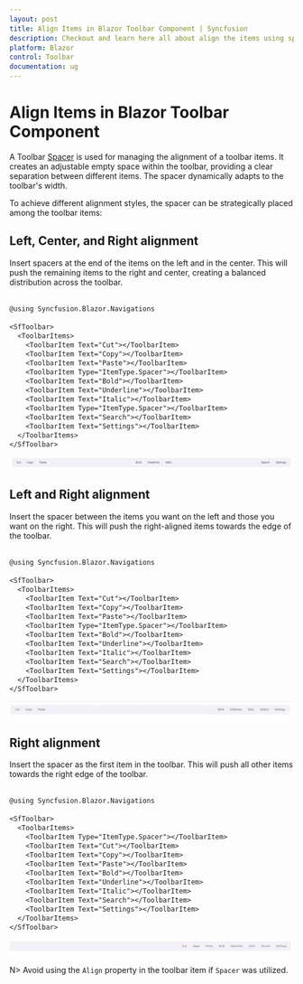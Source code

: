 ```yaml
---
layout: post
title: Align Items in Blazor Toolbar Component | Syncfusion
description: Checkout and learn here all about align the items using spacer in Syncfusion Blazor Toolbar component and more.
platform: Blazor
control: Toolbar
documentation: ug
---
```


# Align Items in Blazor Toolbar Component

A Toolbar [Spacer](https://help.syncfusion.com/cr/blazor/Syncfusion.Blazor.Navigations.ToolbarItem.html#Syncfusion_Blazor_Navigations_ToolbarItem_Type) is used for managing the alignment of a toolbar items. It creates an adjustable empty space within the toolbar, providing a clear separation between different items. The spacer dynamically adapts to the toolbar's width.

To achieve different alignment styles, the spacer can be strategically placed among the toolbar items:

## Left, Center, and Right alignment

Insert spacers at the end of the items on the left and in the center. This will push the remaining items to the right and center, creating a balanced distribution across the toolbar.

```cshtml

@using Syncfusion.Blazor.Navigations

<SfToolbar>
  <ToolbarItems>
    <ToolbarItem Text="Cut"></ToolbarItem>
    <ToolbarItem Text="Copy"></ToolbarItem>
    <ToolbarItem Text="Paste"></ToolbarItem>
    <ToolbarItem Type="ItemType.Spacer"></ToolbarItem>
    <ToolbarItem Text="Bold"></ToolbarItem>
    <ToolbarItem Text="Underline"></ToolbarItem>
    <ToolbarItem Text="Italic"></ToolbarItem>
    <ToolbarItem Type="ItemType.Spacer"></ToolbarItem>
    <ToolbarItem Text="Search"></ToolbarItem>
    <ToolbarItem Text="Settings"></ToolbarItem>
  </ToolbarItems>
</SfToolbar>

```
![Blazor Toolbar Spacer](./images/blazor-toolbar-spacer-left-right-center-item.png)

## Left and Right alignment

Insert the spacer between the items you want on the left and those you want on the right. This will push the right-aligned items towards the edge of the toolbar.

```cshtml

@using Syncfusion.Blazor.Navigations

<SfToolbar>
  <ToolbarItems>
    <ToolbarItem Text="Cut"></ToolbarItem>
    <ToolbarItem Text="Copy"></ToolbarItem>
    <ToolbarItem Text="Paste"></ToolbarItem>
    <ToolbarItem Type="ItemType.Spacer"></ToolbarItem>
    <ToolbarItem Text="Bold"></ToolbarItem>
    <ToolbarItem Text="Underline"></ToolbarItem>
    <ToolbarItem Text="Italic"></ToolbarItem>
    <ToolbarItem Text="Search"></ToolbarItem>
    <ToolbarItem Text="Settings"></ToolbarItem>
  </ToolbarItems>
</SfToolbar>

```
![Blazor Toolbar Spacer](./images/blazor-toolbar-spacer-left-right-item.png)

## Right alignment

Insert the spacer as the first item in the toolbar. This will push all other items towards the right edge of the toolbar.

```cshtml

@using Syncfusion.Blazor.Navigations

<SfToolbar>
  <ToolbarItems>
    <ToolbarItem Type="ItemType.Spacer"></ToolbarItem>
    <ToolbarItem Text="Cut"></ToolbarItem>
    <ToolbarItem Text="Copy"></ToolbarItem>
    <ToolbarItem Text="Paste"></ToolbarItem>
    <ToolbarItem Text="Bold"></ToolbarItem>
    <ToolbarItem Text="Underline"></ToolbarItem>
    <ToolbarItem Text="Italic"></ToolbarItem>
    <ToolbarItem Text="Search"></ToolbarItem>
    <ToolbarItem Text="Settings"></ToolbarItem>
  </ToolbarItems>
</SfToolbar>

```
![Blazor Toolbar Spacer](./images/blazor-toolbar-spacer-right-item.png)


N> Avoid using the `Align` property in the toolbar item if `Spacer` was utilized.
